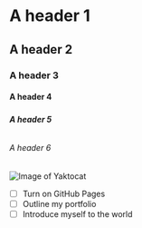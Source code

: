 # <h1>A header 1 </h1>

## <h2>A header 2 </h2>

### <h3>A header 3 </h3>

#### <h4>A header 4 </h4>

##### <h5>A header 5 </h5>

###### <h6>A header 6 </h6>

![Image of Yaktocat](https://octodex.github.com/images/yaktocat.png)

- [ ] Turn on GitHub Pages
- [ ] Outline my portfolio
- [ ] Introduce myself to the world
